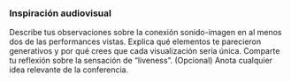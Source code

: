 ### Inspiración audiovisual

Describe tus observaciones sobre la conexión sonido-imagen en al menos dos de las performances vistas.
Explica qué elementos te parecieron generativos y por qué crees que cada visualización sería única.
Comparte tu reflexión sobre la sensación de “liveness”.
(Opcional) Anota cualquier idea relevante de la conferencia.
